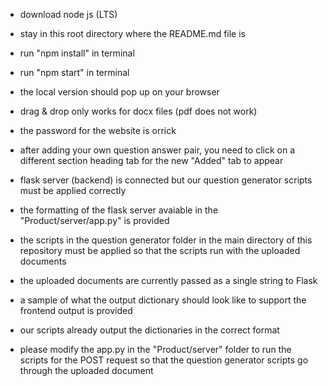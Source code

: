 - download node js (LTS)
- stay in this root directory where the README.md file is
- run "npm install" in terminal
- run "npm start" in terminal
- the local version should pop up on your browser
- drag & drop only works for docx files (pdf does not work)
- the password for the website is orrick
- after adding your own question answer pair, you need to click on a different section heading tab for the new "Added" tab to appear

- flask server (backend) is connected but our question generator scripts must be applied correctly
- the formatting of the flask server avaiable in the "Product/server/app.py" is provided
- the scripts in the question generator folder in the main directory of this repository must be applied so that the scripts run with the uploaded documents
- the uploaded documents are currently passed as a single string to Flask
- a sample of what the output dictionary should look like to support the frontend output is provided
- our scripts already output the dictionaries in the correct format
- please modify the app.py in the "Product/server" folder to run the scripts for the POST request so that the question generator scripts go through the uploaded document
